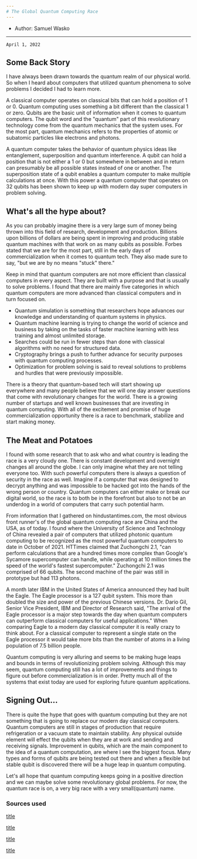 ```yaml
---
# The Global Quantum Computing Race
---
```


* Author: Samuel Wasko 
---

`April 1, 2022`

## Some Back Story

I have always been drawn towards the quantum realm of our physical world. So when I heard about computers that utilized quantum phenomena to solve problems I decided I had to learn more. 

A classical computer operates on classical bits that can hold a position of 1 or 0. Quantum computing uses something a bit different than the classical 1 or zero. Qubits are the basic unit of information when it comes to quantum computers. The qubit word and the "quantum" part of this revolutionary technology come from the quantum mechanics that the system uses. For the most part, quantum mechanics refers to the properties of atomic or subatomic particles like electrons and photons.

A quantum computer takes the behavior of quantum physics ideas like entanglement, superposition and quantum interference. A qubit can hold a position that is not either a 1 or 0 but somewhere in between and in return can presumably be all possible states instead of one or another. The superposition state of a qubit enables a quantum computer to make multiple calculations at once. With this power a quantum computer that operates on 32 qubits has been shown to keep up with modern day super computers in problem solving.


## What's all the hype about?

As you can probably imagine there is a very large sum of money being thrown into this field of research, development and production. Billions upon billions of dollars are being spent in improving and producing stable quantum machines with that work on as many qubits as possible. Forbes stated that we are for the most part, still in the early days of commercialization when it comes to quantum tech. They also made sure to say, "but we are by no means "stuck" there." 

Keep in mind that quantum computers are not more efficient than classical computers in every aspect. They are built with a purpose and that is usually to solve problems. I found that there are mainly five categories in which quantum computers are more advanced than classical computers and in turn focused on. 

 - Quantum simulation is something that researchers hope advances our knowledge and understanding of quantum systems in physics.
 - Quantum machine learning is trying to change the world of science and business by taking on the tasks of faster machine learning with less training and almost unlimited storage.
 - Searches could be run in fewer steps than done with classical algorithms with no need for structured data.
 - Cryptography brings a push to further advance for security purposes with quantum computing processes.
 - Optimization for problem solving is said to reveal solutions to problems and hurdles that were previously impossible. 

There is a theory that quantum-based tech will start showing up everywhere and many people believe that we will one day answer questions that come with revolutionary changes for the world. There is a growing number of startups and well known businesses that are investing in quantum computing. With all of the excitement and promise of huge commercialization opportunity there is a race to benchmark, stabilize and start making money.


## The Meat and Potatoes 

I found with some research that to ask who and what country is leading the race is a very cloudy one. There is constant development and overnight changes all around the globe. I can only imagine what they are not telling everyone too. With such powerful computers there is always a question of security in the race as well. Imagine if a computer that was designed to decrypt anything and was impossible to be hacked got into the hands of the wrong person or country. Quantum computers can either make or break our digital world, so the race is to both be in the forefront but also to not be an underdog in a world of computers that carry such potential harm.

From information that I gathered on hindustantimes.com, the most obvious front runner's of the global quantum computing race are China and the USA, as of today. I found where the University of Science and Technology of China revealed a pair of computers that utilized photonic quantum computing to be recognized as the most powerful quantum computers to date in October of 2021. HTTimes claimed that Zuchongchi 2.1, "can perform calculations that are a hundred times more complex than Google's Sycamore supercomputer can handle, while operating at 10 million times the speed of the world's fastest supercomputer." Zuchongchi 2.1 was comprised of 66 qubits. The second machine of the pair was still in prototype but had 113 photons.

A month later IBM in the United States of America announced they had built the Eagle. The Eagle processor is a 127 qubit system. This more than doubled the size and power of the previous Chinese versions. Dr. Dario Gil, Senior Vice President, IBM and Director of Research said, "The arrival of the Eagle processor is a major step towards the day when quantum computers can outperform classical computers for useful applications." When comparing Eagle to a modern day classical computer it is really crazy to think about. For a classical computer to represent a single state on the Eagle processor it would take more bits than the number of atoms in a living population of 7.5 billion people.

Quantum computing is very alluring and seems to be making huge leaps and bounds in terms of revolutionizing problem solving. Although this may seem, quantum computing still has a lot of improvements and things to figure out before commercialization is in order. Pretty much all of the systems that exist today are used for exploring future quantum applications. 


## Signing Out...

There is quite the hype that goes with quantum computing but they are not something that is going to replace our modern day classical computers. Quantum computers are still in stages of production that require refrigeration or a vacuum state to maintain stability. Any physical outside element will effect the qubits when they are at work and sending and receiving signals. Improvement in qubits, which are the main component to the idea of a quantum computation, are where I see the biggest focus. Many types and forms of qubits are being tested out there and when a flexible but stable qubit is discovered there will be a huge leap in quantum computing.

Let's all hope that quantum computing keeps going in a positive direction and we can maybe solve some revolutionary global problems. For now, the quantum race is on, a very big race with a very small(quantum) name.




### Sources used
[title](https://azure.microsoft.com/en-us/overview/what-is-quantum-computing/#introduction)

[title](https://www.forbes.com/sites/forbescommunicationscouncil/2021/07/19/the-quantum-race-continues-what-will-it-take-for-companies-to-lead-it/?sh=2b23eb7f2bd6)

[title](https://tech.hindustantimes.com/tech/news/surprise-china-beats-us-gets-fastest-computers-in-the-world-71635660546461.html)

[title](https://interestingengineering.com/ibms-new-quantum-computer-is-double-the-size-of-chinas-jiuzhang-2)



